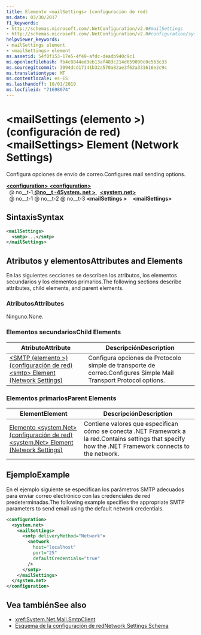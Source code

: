 ```yaml
---
title: Elemento <mailSettings> (configuración de red)
ms.date: 03/30/2017
f1_keywords:
- http://schemas.microsoft.com/.NetConfiguration/v2.0#mailSettings
- http://schemas.microsoft.com/.NetConfiguration/v2.0#configuration/system.net/mailSettings
helpviewer_keywords:
- mailSettings element
- <mailSettings> element
ms.assetid: 54f0f153-17e5-4f49-afdc-deadb940c9c1
ms.openlocfilehash: fb4c8844ed3eb13af483c214d659090c0c563c33
ms.sourcegitcommit: 3094dcd17141b32a570a82ae3f62a331616e2c9c
ms.translationtype: MT
ms.contentlocale: es-ES
ms.lasthandoff: 10/01/2019
ms.locfileid: "71698074"
---
```

# <a name="mailsettings-element-network-settings"></a><span data-ttu-id="c5aba-102">\<mailSettings (elemento >) (configuración de red)</span><span class="sxs-lookup"><span data-stu-id="c5aba-102">\<mailSettings> Element (Network Settings)</span></span>
<span data-ttu-id="c5aba-103">Configura opciones de envío de correo.</span><span class="sxs-lookup"><span data-stu-id="c5aba-103">Configures mail sending options.</span></span>  

[<span data-ttu-id="c5aba-104"> **\<configuration>** </span><span class="sxs-lookup"><span data-stu-id="c5aba-104">**\<configuration>**</span></span>](../configuration-element.md)  
<span data-ttu-id="c5aba-105">&nbsp; @ no__t-1[ **@no__t -4System. net >** ](system-net-element-network-settings.md)</span><span class="sxs-lookup"><span data-stu-id="c5aba-105">&nbsp;&nbsp;[**\<system.net>**](system-net-element-network-settings.md)</span></span>  
<span data-ttu-id="c5aba-106">&nbsp; @ no__t-1 @ no__t-2 @ no__t-3 **\<mailSettings >**</span><span class="sxs-lookup"><span data-stu-id="c5aba-106">&nbsp;&nbsp;&nbsp;&nbsp;**\<mailSettings>**</span></span>  
  
## <a name="syntax"></a><span data-ttu-id="c5aba-107">Sintaxis</span><span class="sxs-lookup"><span data-stu-id="c5aba-107">Syntax</span></span>  
  
```xml  
<mailSettings>
  <smtp>...</smtp>  
</mailSettings>
```  
  
## <a name="attributes-and-elements"></a><span data-ttu-id="c5aba-108">Atributos y elementos</span><span class="sxs-lookup"><span data-stu-id="c5aba-108">Attributes and Elements</span></span>  
 <span data-ttu-id="c5aba-109">En las siguientes secciones se describen los atributos, los elementos secundarios y los elementos primarios.</span><span class="sxs-lookup"><span data-stu-id="c5aba-109">The following sections describe attributes, child elements, and parent elements.</span></span>  
  
### <a name="attributes"></a><span data-ttu-id="c5aba-110">Atributos</span><span class="sxs-lookup"><span data-stu-id="c5aba-110">Attributes</span></span>  
 <span data-ttu-id="c5aba-111">Ninguno.</span><span class="sxs-lookup"><span data-stu-id="c5aba-111">None.</span></span>  
  
### <a name="child-elements"></a><span data-ttu-id="c5aba-112">Elementos secundarios</span><span class="sxs-lookup"><span data-stu-id="c5aba-112">Child Elements</span></span>  
  
|<span data-ttu-id="c5aba-113">Atributo</span><span class="sxs-lookup"><span data-stu-id="c5aba-113">Attribute</span></span>|<span data-ttu-id="c5aba-114">Descripción</span><span class="sxs-lookup"><span data-stu-id="c5aba-114">Description</span></span>|  
|---------------|-----------------|  
|[<span data-ttu-id="c5aba-115">\<SMTP (elemento >) (configuración de red)</span><span class="sxs-lookup"><span data-stu-id="c5aba-115">\<smtp> Element (Network Settings)</span></span>](smtp-element-network-settings.md)|<span data-ttu-id="c5aba-116">Configura opciones de Protocolo simple de transporte de correo.</span><span class="sxs-lookup"><span data-stu-id="c5aba-116">Configures Simple Mail Transport Protocol options.</span></span>|  
  
### <a name="parent-elements"></a><span data-ttu-id="c5aba-117">Elementos primarios</span><span class="sxs-lookup"><span data-stu-id="c5aba-117">Parent Elements</span></span>  
  
|<span data-ttu-id="c5aba-118">**Element**</span><span class="sxs-lookup"><span data-stu-id="c5aba-118">**Element**</span></span>|<span data-ttu-id="c5aba-119">**Descripción**</span><span class="sxs-lookup"><span data-stu-id="c5aba-119">**Description**</span></span>|  
|-----------------|---------------------|  
|[<span data-ttu-id="c5aba-120">Elemento \<system.Net> (configuración de red)</span><span class="sxs-lookup"><span data-stu-id="c5aba-120">\<system.Net> Element (Network Settings)</span></span>](system-net-element-network-settings.md)|<span data-ttu-id="c5aba-121">Contiene valores que especifican cómo se conecta .NET Framework a la red.</span><span class="sxs-lookup"><span data-stu-id="c5aba-121">Contains settings that specify how the .NET Framework connects to the network.</span></span>|  
  
## <a name="example"></a><span data-ttu-id="c5aba-122">Ejemplo</span><span class="sxs-lookup"><span data-stu-id="c5aba-122">Example</span></span>  
 <span data-ttu-id="c5aba-123">En el ejemplo siguiente se especifican los parámetros SMTP adecuados para enviar correo electrónico con las credenciales de red predeterminadas.</span><span class="sxs-lookup"><span data-stu-id="c5aba-123">The following example specifies the appropriate SMTP parameters to send email using the default network credentials.</span></span>  
  
```xml  
<configuration>  
  <system.net>  
    <mailSettings>  
      <smtp deliveryMethod="Network">  
        <network  
          host="localhost"  
          port="25"  
          defaultCredentials="true"  
        />  
      </smtp>  
    </mailSettings>  
  </system.net>  
</configuration>  
```  
  
## <a name="see-also"></a><span data-ttu-id="c5aba-124">Vea también</span><span class="sxs-lookup"><span data-stu-id="c5aba-124">See also</span></span>

- <xref:System.Net.Mail.SmtpClient>
- [<span data-ttu-id="c5aba-125">Esquema de la configuración de red</span><span class="sxs-lookup"><span data-stu-id="c5aba-125">Network Settings Schema</span></span>](index.md)
